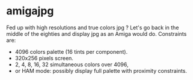 # amigajpg
Fed up with high resolutions and true colors jpg ?
Let's go back in the middle of the eighties and display jpg as an Amiga would do.
Constraints are:
* 4096 colors palette (16 tints per component).
* 320x256 pixels screen.
* 2, 4, 8, 16, 32 simultaneous colors over 4096,
* or HAM mode: possibly display full palette with proximity constraints.
